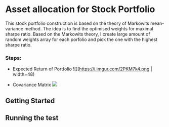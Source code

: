 # Asset allocation for Stock Portfolio 
This stock portfolio construction is based on the theory of Markowits mean-variance method. The idea is to find the optimised weights for maximal sharpe ratio. Based on the Markowits theory, I create large amount of random weights array for each porfolio and pick the one with the highest sharpe ratio. 

### Steps:
- Expected Return of Portfolio
![](https://i.imgur.com/2PKM7k4.png | width=48)

- Covariance Matrix
![](https://i.imgur.com/tvMAl4h.pngjpg=100x100)


## Getting Started 



## Running the test 






